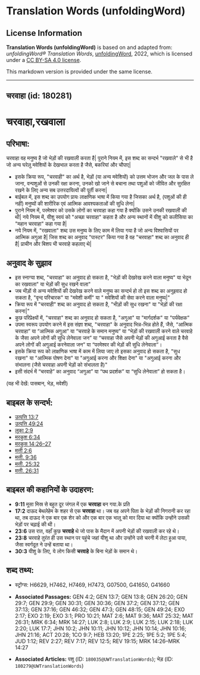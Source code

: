 # Translation Words (unfoldingWord)

## License Information

**Translation Words (unfoldingWord)** is based on and adapted from: _unfoldingWord® Translation Words_, [unfoldingWord](https://unfoldingword.org/utw), 2022, which is licensed under a [CC BY-SA 4.0 license](https://creativecommons.org/licenses/by-sa/4.0/legalcode.en).

This markdown version is provided under the same license.



--------------------------------

## चरवाहा (id: 180281)

चरवाहा,रखवाला
=============

परिभाषा:
--------

चरवाहा वह मनुष्य है जो भेड़ों की रखवाली करता है\| पुराने नियम में, इस शब्द का सन्दर्भ "रखवाले" से भी है जो अन्य घरेलु मवेशियों के देखभाल करता है जैसे, बकरियां और चौपाए\|

* इसके क्रिया रूप, "चरवाही" का अर्थ है, भेड़ों (या अन्य मवेशियों) को उत्तम भोजन और जल के पास ले जाना, वन्पशुओं से उनकी रक्षा करना, उनको खो जाने से बचाना तथा पशुओं को जीवित और सुरक्षित रखने के लिए अन्य सब उत्तरदायित्वों की पूर्ती करना\|
* बाईबल में, इस शब्द का उपयोग प्रायः लाक्षणिक भाषा में किया गया है जिसका अर्थ है, (पशुओं की ही नहीं) मनुष्यों की शारीरिक एवं आत्मिक आवश्यकताओं की सुधि लेना\|
* पुराने नियम में, परमेश्वर को उसके लोगों का चरवाहा कहा गया है क्योंकि उसने उनकी रखवाली की थी\| नये नियम में, यीशु स्वयं को "अच्छा चरवाहा" कहता है और अन्य स्थानों में यीशु को कलीसिया का "महान चरवाहा" कहा गया है\|
* नये नियम में, "रखवाला" शब्द उस मनुष्य के लिए काम में लिया गया है जो अन्य विश्वासियों पर आत्मिक अगुआ है\| जिस शब्द का अनुवाद "पास्टर" किया गया है वह "चरवाहा" शब्द का अनुवाद ही है\| प्राचीन और बिशप भी चरवाहे कहलाए थे\|

अनुवाद के सुझाव
---------------

* इस स्नाग्या शब्द, "चरवाहा" का अनुवाद हो सकता है, "भेड़ों की देखरेख करने वाला मनुष्य" या भेदून का रखवाला" या भेड़ों की सुध रखने वाला"
* जब भीड़ों से अन्य मवेशियों की देखरेख करने वाले मनुष्य का सन्दर्भ हो तो इस शब्द का अनुइवाद हो सकता है, "वृन्द परिचारक" या "मवेशी कर्मी" या " मवेशियों की सेवा करने वाला मनुष्य\|"
* क्रिया रूप में "चरवाही" शब्द का अनुवाद हो सकता है, "भीड़ों की सुध रखना" या "भेड़ों की रक्षा करना\|"
* कुछ परिप्रेक्ष्यों में, "चरवाहा" शब्द का अनुवाद हो सकता है, "अगुआ" या "मार्गदर्शक" या "पर्यवेक्षक"
* उपमा स्वरूप उपयोग करने में इस संज्ञा शब्द, "चरवाहा" के अनुवाद भिन्न\-भिन्न होते हैं, जैसे, “आत्मिक चरवाहा” या “आत्मिक अगुआ” या “चरवाहे के समान मनुष्य” या “भेड़ों की रखवाली करने वाले चरवाहे के जैसा अपने लोगों की सुधि लेनेवाला जन” या “चरवाहा जैसे अपनी भेड़ों की अगुआई करता है वैसे अपने लोगों की अगुआई करनेवाला जन” या “परमेश्वर की भेड़ों की सुधि लेनेवाला”।
* इसके क्रिया रूप को लाक्षणिक भाषा में काम में लिया जाए तो इसका अनुवाद हो सकता है, "सुध रखना" या "आत्मिक पोषण देना" या "अगुआई करना और शिक्षा देना" या "अगुआई करना और संभालना (जैसे चरवाहा अपनी भेड़ों को संभालता है)"
* इसी संदर्भ में “चरवाहे” का अनुवाद “अगुआ” या “पथ प्रदर्शक” या “सुधि लेनेवाला” हो सकता है।

(यह भी देखें: पासबान, भेड़, मवेशी)

बाइबल के सन्दर्भ:
-----------------

* [उत्पत्ति 13:7](https://ref.ly/Gen13:7)
* [उत्पत्ति 49:24](https://ref.ly/Gen49:24)
* [लूका 2:9](https://ref.ly/Luke2:9)
* [मरकुश 6:34](https://ref.ly/Mark6:34)
* [मरकुस 14:26–27](https://ref.ly/Mark14:26-Mark14:27)
* [मत्ती 2:6](https://ref.ly/Matt2:6)
* [मत्ती. 9:36](https://ref.ly/Matt9:36)
* [मत्ती. 25:32](https://ref.ly/Matt25:32)
* [मत्ती. 26:31](https://ref.ly/Matt26:31)

बाइबल की कहानियों के उदाहरण:
----------------------------

* **9:11** मूसा मिस्र से बहुत दूर जंगल में एक **चरवाहा** बन गया.के प्रति
* **17:2** दाऊद बेथलेहेम के शहर से एक **चरवाहा** था। जब वह अपने पिता के भेड़ों की निगरानी कर रहा था, तब दाऊद ने एक बार एक शेर को और एक बार एक भालू को मार दिया था क्योंकि उन्होंने उसकी भेड़ों पर चढ़ाई की थी।
* **23:6** उस रात, वहाँ कुछ **चरवाहे** थे जो पास के मैदान में अपनी भेड़ों की रखवाली कर रहे थे।
* **23:8** चरवाहे तुरंत ही उस स्थान पर पहुंचे जहां यीशु था और उन्होंने उसे चरनी में लेटा हुआ पाया, जैसा स्वर्गदूत ने उन्हें बताया था।
* **30:3** यीशु के लिए, ये लोग किसी **चरवाहे** के बिना भेड़ों के समान थे।

शब्द तथ्य:
----------

* स्ट्रोंग्स: H6629, H7462, H7469, H7473, G07500, G41650, G41660

* **Associated Passages:** GEN 4:2; GEN 13:7; GEN 13:8; GEN 26:20; GEN 29:7; GEN 29:9; GEN 30:31; GEN 30:36; GEN 37:2; GEN 37:12; GEN 37:13; GEN 37:16; GEN 46:32; GEN 47:3; GEN 48:15; GEN 49:24; EXO 2:17; EXO 2:19; EXO 3:1; PRO 10:21; MAT 2:6; MAT 9:36; MAT 25:32; MAT 26:31; MRK 6:34; MRK 14:27; LUK 2:8; LUK 2:9; LUK 2:15; LUK 2:18; LUK 2:20; LUK 17:7; JHN 10:2; JHN 10:11; JHN 10:12; JHN 10:14; JHN 10:16; JHN 21:16; ACT 20:28; 1CO 9:7; HEB 13:20; 1PE 2:25; 1PE 5:2; 1PE 5:4; JUD 1:12; REV 2:27; REV 7:17; REV 12:5; REV 19:15; MRK 14:26–MRK 14:27
* **Associated Articles:** पशु (ID: `180035@UWTranslationWords`); भेड़ (ID: `180279@UWTranslationWords`)

